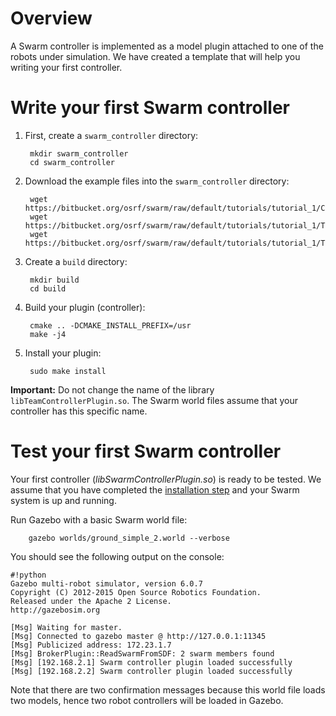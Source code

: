# Overview

A Swarm controller is implemented as a model plugin attached to one of the robots under simulation. We have created a template that will help you writing your first controller.

# Write your first Swarm controller

1. First, create a `swarm_controller` directory:

        mkdir swarm_controller
        cd swarm_controller

1. Download the example files into the `swarm_controller` directory:

        wget https://bitbucket.org/osrf/swarm/raw/default/tutorials/tutorial_1/CMakeLists.txt
        wget https://bitbucket.org/osrf/swarm/raw/default/tutorials/tutorial_1/TeamControllerPlugin.hh
        wget https://bitbucket.org/osrf/swarm/raw/default/tutorials/tutorial_1/TeamControllerPlugin.cc

1. Create a `build` directory:

        mkdir build
        cd build

1. Build your plugin (controller):

        cmake .. -DCMAKE_INSTALL_PREFIX=/usr
        make -j4

1. Install your plugin:

        sudo make install

**Important:** Do not change the name of the library `libTeamControllerPlugin.so`. The Swarm world files assume that your controller has this specific name. 

# Test your first Swarm controller #

Your first controller (*libSwarmControllerPlugin.so*) is ready to be tested. We assume that you have completed the [installation step](https://bitbucket.org/osrf/swarm/wiki/Install) and your Swarm system is up and running.

Run Gazebo with a basic Swarm world file:

        gazebo worlds/ground_simple_2.world --verbose

You should see the following output on the console:


```
#!python
Gazebo multi-robot simulator, version 6.0.7
Copyright (C) 2012-2015 Open Source Robotics Foundation.
Released under the Apache 2 License.
http://gazebosim.org

[Msg] Waiting for master.
[Msg] Connected to gazebo master @ http://127.0.0.1:11345
[Msg] Publicized address: 172.23.1.7
[Msg] BrokerPlugin::ReadSwarmFromSDF: 2 swarm members found
[Msg] [192.168.2.1] Swarm controller plugin loaded successfully
[Msg] [192.168.2.2] Swarm controller plugin loaded successfully
```

Note that there are two confirmation messages because this world file loads two models, hence two robot controllers will be loaded in Gazebo.